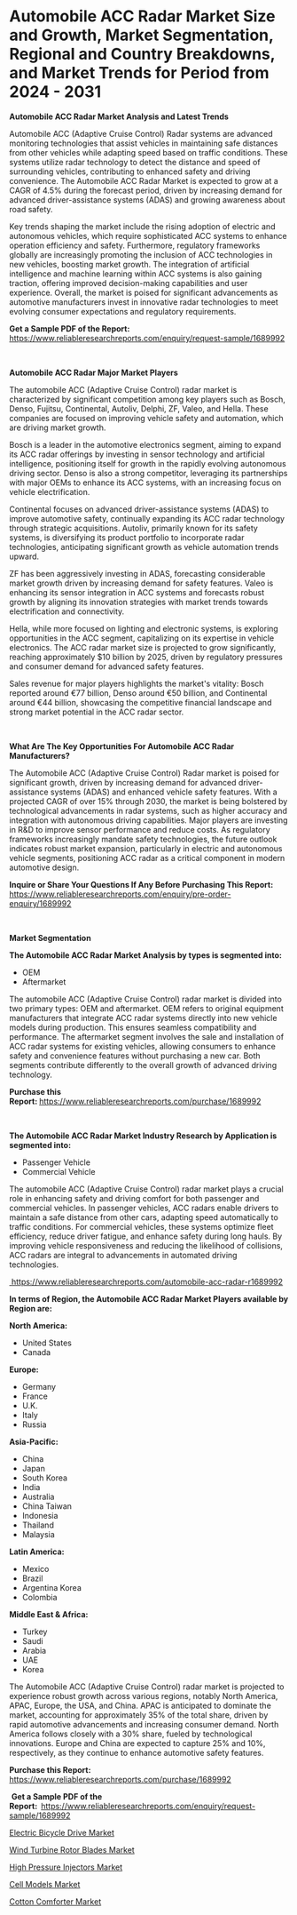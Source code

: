 <p><h1>Automobile ACC Radar Market Size and Growth, Market Segmentation, Regional and Country Breakdowns, and Market Trends for Period from 2024 -  2031</h1></p><p><strong>Automobile ACC Radar Market Analysis and Latest Trends</strong></p>
<p><p>Automobile ACC (Adaptive Cruise Control) Radar systems are advanced monitoring technologies that assist vehicles in maintaining safe distances from other vehicles while adapting speed based on traffic conditions. These systems utilize radar technology to detect the distance and speed of surrounding vehicles, contributing to enhanced safety and driving convenience. The Automobile ACC Radar Market is expected to grow at a CAGR of 4.5% during the forecast period, driven by increasing demand for advanced driver-assistance systems (ADAS) and growing awareness about road safety. </p><p>Key trends shaping the market include the rising adoption of electric and autonomous vehicles, which require sophisticated ACC systems to enhance operation efficiency and safety. Furthermore, regulatory frameworks globally are increasingly promoting the inclusion of ACC technologies in new vehicles, boosting market growth. The integration of artificial intelligence and machine learning within ACC systems is also gaining traction, offering improved decision-making capabilities and user experience. Overall, the market is poised for significant advancements as automotive manufacturers invest in innovative radar technologies to meet evolving consumer expectations and regulatory requirements.</p></p>
<p><strong>Get a Sample PDF of the Report:&nbsp;</strong> <a href="https://www.reliableresearchreports.com/enquiry/request-sample/1689992?utm_campaign=32&utm_medium=2&utm_source=Github&utm_content=ia&utm_term=17102024&utm_id=automobile-acc-radar">https://www.reliableresearchreports.com/enquiry/request-sample/1689992</a></p>
<p>&nbsp;</p>
<p><strong>Automobile ACC Radar Major Market Players</strong></p>
<p><p>The automobile ACC (Adaptive Cruise Control) radar market is characterized by significant competition among key players such as Bosch, Denso, Fujitsu, Continental, Autoliv, Delphi, ZF, Valeo, and Hella. These companies are focused on improving vehicle safety and automation, which are driving market growth. </p><p>Bosch is a leader in the automotive electronics segment, aiming to expand its ACC radar offerings by investing in sensor technology and artificial intelligence, positioning itself for growth in the rapidly evolving autonomous driving sector. Denso is also a strong competitor, leveraging its partnerships with major OEMs to enhance its ACC systems, with an increasing focus on vehicle electrification.</p><p>Continental focuses on advanced driver-assistance systems (ADAS) to improve automotive safety, continually expanding its ACC radar technology through strategic acquisitions. Autoliv, primarily known for its safety systems, is diversifying its product portfolio to incorporate radar technologies, anticipating significant growth as vehicle automation trends upward.</p><p>ZF has been aggressively investing in ADAS, forecasting considerable market growth driven by increasing demand for safety features. Valeo is enhancing its sensor integration in ACC systems and forecasts robust growth by aligning its innovation strategies with market trends towards electrification and connectivity.</p><p>Hella, while more focused on lighting and electronic systems, is exploring opportunities in the ACC segment, capitalizing on its expertise in vehicle electronics. The ACC radar market size is projected to grow significantly, reaching approximately $10 billion by 2025, driven by regulatory pressures and consumer demand for advanced safety features. </p><p>Sales revenue for major players highlights the market's vitality: Bosch reported around €77 billion, Denso around €50 billion, and Continental around €44 billion, showcasing the competitive financial landscape and strong market potential in the ACC radar sector.</p></p>
<p>&nbsp;</p>
<p><strong>What Are The Key Opportunities For Automobile ACC Radar Manufacturers?</strong></p>
<p><p>The Automobile ACC (Adaptive Cruise Control) Radar market is poised for significant growth, driven by increasing demand for advanced driver-assistance systems (ADAS) and enhanced vehicle safety features. With a projected CAGR of over 15% through 2030, the market is being bolstered by technological advancements in radar systems, such as higher accuracy and integration with autonomous driving capabilities. Major players are investing in R&D to improve sensor performance and reduce costs. As regulatory frameworks increasingly mandate safety technologies, the future outlook indicates robust market expansion, particularly in electric and autonomous vehicle segments, positioning ACC radar as a critical component in modern automotive design.</p></p>
<p><strong>Inquire or Share Your Questions If Any Before Purchasing This Report:</strong> <a href="https://www.reliableresearchreports.com/enquiry/pre-order-enquiry/1689992?utm_campaign=32&utm_medium=2&utm_source=Github&utm_content=ia&utm_term=17102024&utm_id=automobile-acc-radar">https://www.reliableresearchreports.com/enquiry/pre-order-enquiry/1689992</a></p>
<p>&nbsp;</p>
<p><strong>Market Segmentation</strong></p>
<p><strong>The Automobile ACC Radar Market Analysis by types is segmented into:</strong></p>
<p><ul><li>OEM</li><li>Aftermarket</li></ul></p>
<p><p>The automobile ACC (Adaptive Cruise Control) radar market is divided into two primary types: OEM and aftermarket. OEM refers to original equipment manufacturers that integrate ACC radar systems directly into new vehicle models during production. This ensures seamless compatibility and performance. The aftermarket segment involves the sale and installation of ACC radar systems for existing vehicles, allowing consumers to enhance safety and convenience features without purchasing a new car. Both segments contribute differently to the overall growth of advanced driving technology.</p></p>
<p><strong>Purchase this Report:&nbsp;</strong><a href="https://www.reliableresearchreports.com/purchase/1689992?utm_campaign=32&utm_medium=2&utm_source=Github&utm_content=ia&utm_term=17102024&utm_id=automobile-acc-radar">https://www.reliableresearchreports.com/purchase/1689992</a></p>
<p>&nbsp;</p>
<p><strong>The Automobile ACC Radar Market Industry Research by Application is segmented into:</strong></p>
<p><ul><li>Passenger Vehicle</li><li>Commercial Vehicle</li></ul></p>
<p><p>The automobile ACC (Adaptive Cruise Control) radar market plays a crucial role in enhancing safety and driving comfort for both passenger and commercial vehicles. In passenger vehicles, ACC radars enable drivers to maintain a safe distance from other cars, adapting speed automatically to traffic conditions. For commercial vehicles, these systems optimize fleet efficiency, reduce driver fatigue, and enhance safety during long hauls. By improving vehicle responsiveness and reducing the likelihood of collisions, ACC radars are integral to advancements in automated driving technologies.</p></p>
<p><a href="https://www.reliableresearchreports.com/automobile-acc-radar-r1689992?utm_campaign=32&utm_medium=2&utm_source=Github&utm_content=ia&utm_term=17102024&utm_id=automobile-acc-radar">&nbsp;https://www.reliableresearchreports.com/automobile-acc-radar-r1689992</a></p>
<p><strong>In terms of Region, the Automobile ACC Radar Market Players available by Region are:</strong></p>
<p>
    <p> <strong> North America: </strong>
        <ul>
            <li>United States</li>
            <li>Canada</li>
        </ul>
        </p> 
    <p> <strong> Europe: </strong>
        <ul>
            <li>Germany</li>
            <li>France</li>
            <li>U.K.</li>
            <li>Italy</li>
            <li>Russia</li>
        </ul>
        </p> 
    <p> <strong> Asia-Pacific: </strong>
        <ul>
            <li>China</li>
            <li>Japan</li>
            <li>South Korea</li>
            <li>India</li>
            <li>Australia</li>
            <li>China Taiwan</li>
            <li>Indonesia</li>
            <li>Thailand</li>
            <li>Malaysia</li>
        </ul>
        </p> 
    <p> <strong> Latin America: </strong>
        <ul>
            <li>Mexico</li>
            <li>Brazil</li>
            <li>Argentina Korea</li>
            <li>Colombia</li>
        </ul>
        </p> 
    <p> <strong> Middle East & Africa: </strong>
        <ul>
            <li>Turkey</li>
            <li>Saudi</li>
            <li>Arabia</li>
            <li>UAE</li>
            <li>Korea</li>
        </ul>
    </p>
    </p>
<p><p>The Automobile ACC (Adaptive Cruise Control) radar market is projected to experience robust growth across various regions, notably North America, APAC, Europe, the USA, and China. APAC is anticipated to dominate the market, accounting for approximately 35% of the total share, driven by rapid automotive advancements and increasing consumer demand. North America follows closely with a 30% share, fueled by technological innovations. Europe and China are expected to capture 25% and 10%, respectively, as they continue to enhance automotive safety features.</p></p>
<p><strong>Purchase this Report: </strong><a href="https://www.reliableresearchreports.com/purchase/1689992?utm_campaign=32&utm_medium=2&utm_source=Github&utm_content=ia&utm_term=17102024&utm_id=automobile-acc-radar">https://www.reliableresearchreports.com/purchase/1689992</a></p>
<p>&nbsp;<strong>Get a Sample PDF of the Report:&nbsp;&nbsp;</strong><a href="https://www.reliableresearchreports.com/enquiry/request-sample/1689992?utm_campaign=32&utm_medium=2&utm_source=Github&utm_content=ia&utm_term=17102024&utm_id=automobile-acc-radar">https://www.reliableresearchreports.com/enquiry/request-sample/1689992</a></p>
<p><strong></strong></p>
<p><p><a href="https://github.com/BesaLoshi2000/Market-Research-Report-List-1/blob/main/electric-bicycle-drive-market.md?utm_campaign=32&utm_medium=2&utm_source=Github&utm_content=ia&utm_term=17102024&utm_id=automobile-acc-radar">Electric Bicycle Drive Market</a></p><p><a href="https://issuu.com/reportprime-2/docs/wind-turbine-rotor-blades-market-si_65b4e128e619ee?utm_campaign=32&utm_medium=2&utm_source=Github&utm_content=ia&utm_term=17102024&utm_id=automobile-acc-radar">Wind Turbine Rotor Blades Market</a></p><p><a href="https://github.com/AlbertGonzalez266/Market-Research-Report-List-1/blob/main/high-pressure-injectors-market.md?utm_campaign=32&utm_medium=2&utm_source=Github&utm_content=ia&utm_term=17102024&utm_id=automobile-acc-radar">High Pressure Injectors Market</a></p><p><a href="https://www.linkedin.com/pulse/cell-models-market-research-report-2024-2031-rezarch-mhjjc?utm_campaign=32&utm_medium=2&utm_source=Github&utm_content=ia&utm_term=17102024&utm_id=automobile-acc-radar">Cell Models Market</a></p><p><a href="https://www.linkedin.com/pulse/strategic-insights-global-cotton-comforter-market-trends-2024-makac?utm_campaign=32&utm_medium=2&utm_source=Github&utm_content=ia&utm_term=17102024&utm_id=automobile-acc-radar">Cotton Comforter Market</a></p></p>
